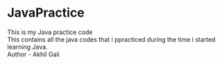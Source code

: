# JavaPractice
This is my Java practice code 
<br>
This contains all the java codes that i ppracticed during the time i started learning Java.
<br>
Author - Akhil Gali
